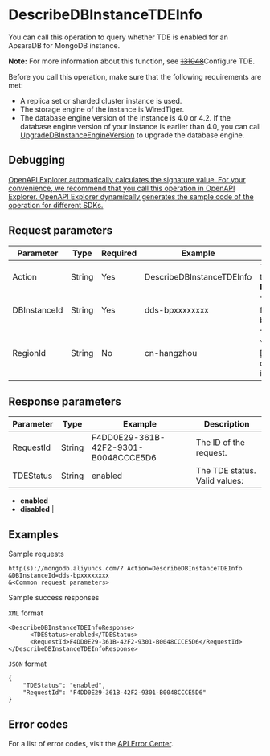 # DescribeDBInstanceTDEInfo

You can call this operation to query whether TDE is enabled for an ApsaraDB for MongoDB instance.

**Note:** For more information about this function, see [~~131048~~](~~131048~~)Configure TDE.

Before you call this operation, make sure that the following requirements are met:

-   A replica set or sharded cluster instance is used.
-   The storage engine of the instance is WiredTiger.
-   The database engine version of the instance is 4.0 or 4.2. If the database engine version of your instance is earlier than 4.0, you can call [UpgradeDBInstanceEngineVersion](~~67608~~) to upgrade the database engine.

## Debugging

[OpenAPI Explorer automatically calculates the signature value. For your convenience, we recommend that you call this operation in OpenAPI Explorer. OpenAPI Explorer dynamically generates the sample code of the operation for different SDKs.](https://api.aliyun.com/#product=Dds&api=DescribeDBInstanceTDEInfo&type=RPC&version=2015-12-01)

## Request parameters

|Parameter|Type|Required|Example|Description|
|---------|----|--------|-------|-----------|
|Action|String|Yes|DescribeDBInstanceTDEInfo|The operation that you want to perform. Set the value to **DescribeDBInstanceTDEInfo**. |
|DBInstanceId|String|Yes|dds-bpxxxxxxxx|The ID of the Message Queue for Apache Kafka instance to be deleted. |
|RegionId|String|No|cn-hangzhou|The region ID of the instance. You can call the [DescribeRegions](~~61933~~) operation to query the region ID of the instance. |

## Response parameters

|Parameter|Type|Example|Description|
|---------|----|-------|-----------|
|RequestId|String|F4DD0E29-361B-42F2-9301-B0048CCCE5D6|The ID of the request. |
|TDEStatus|String|enabled|The TDE status. Valid values:

-   **enabled**
-   **disabled** |

## Examples

Sample requests

```
http(s)://mongodb.aliyuncs.com/? Action=DescribeDBInstanceTDEInfo
&DBInstanceId=dds-bpxxxxxxxx
&<Common request parameters>
```

Sample success responses

`XML` format

```
<DescribeDBInstanceTDEInfoResponse>
      <TDEStatus>enabled</TDEStatus>
      <RequestId>F4DD0E29-361B-42F2-9301-B0048CCCE5D6</RequestId>
</DescribeDBInstanceTDEInfoResponse>
```

`JSON` format

```
{
    "TDEStatus": "enabled",
    "RequestId": "F4DD0E29-361B-42F2-9301-B0048CCCE5D6"
}
```

## Error codes

For a list of error codes, visit the [API Error Center](https://error-center.alibabacloud.com/status/product/Dds).

